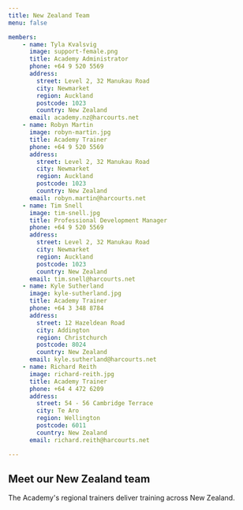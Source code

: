 ```yaml
---
title: New Zealand Team
menu: false

members:
    - name: Tyla Kvalsvig
      image: support-female.png
      title: Academy Administrator
      phone: +64 9 520 5569
      address:
        street: Level 2, 32 Manukau Road
        city: Newmarket
        region: Auckland
        postcode: 1023
        country: New Zealand
      email: academy.nz@harcourts.net
    - name: Robyn Martin
      image: robyn-martin.jpg
      title: Academy Trainer
      phone: +64 9 520 5569
      address:
        street: Level 2, 32 Manukau Road
        city: Newmarket
        region: Auckland
        postcode: 1023
        country: New Zealand
      email: robyn.martin@harcourts.net
    - name: Tim Snell
      image: tim-snell.jpg
      title: Professional Development Manager
      phone: +64 9 520 5569
      address:
        street: Level 2, 32 Manukau Road
        city: Newmarket
        region: Auckland
        postcode: 1023
        country: New Zealand
      email: tim.snell@harcourts.net
    - name: Kyle Sutherland
      image: kyle-sutherland.jpg
      title: Academy Trainer
      phone: +64 3 348 8784
      address:
        street: 12 Hazeldean Road
        city: Addington
        region: Christchurch
        postcode: 8024
        country: New Zealand
      email: kyle.sutherland@harcourts.net
    - name: Richard Reith
      image: richard-reith.jpg
      title: Academy Trainer
      phone: +64 4 472 6209
      address:
        street: 54 - 56 Cambridge Terrace
        city: Te Aro
        region: Wellington
        postcode: 6011
        country: New Zealand
      email: richard.reith@harcourts.net

---
```


## Meet our New Zealand team

The Academy's regional trainers deliver training across New Zealand.
